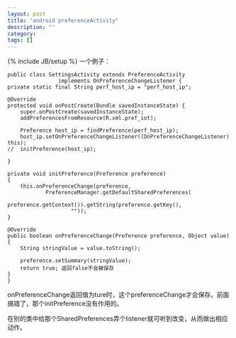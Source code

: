 ```yaml
---
layout: post
title: "android preferenceActivity"
description: ""
category: 
tags: []
---
```

{% include JB/setup %}
一个例子：

    public class SettingsActivity extends PreferenceActivity
    				implements OnPreferenceChangeListener {
	private static final String perf_host_ip = "perf_host_ip";

	@Override
	protected void onPostCreate(Bundle savedInstanceState) {
		super.onPostCreate(savedInstanceState);
		addPreferencesFromResource(R.xml.pref_iot);
		
		Preference host_ip = findPreference(perf_host_ip);
		host_ip.setOnPreferenceChangeListener((OnPreferenceChangeListener) this);
	//	initPreference(host_ip);

	}

	private void initPreference(Preference preference)
	{
		this.onPreferenceChange(preference,
				PreferenceManager.getDefaultSharedPreferences(
						preference.getContext()).getString(preference.getKey(),
						""));
	}

	@Override
	public boolean onPreferenceChange(Preference preference, Object value) {
		String stringValue = value.toString();
		
		preference.setSummary(stringValue);		
		return true; 返回false不会被保存
	}
    }


onPreferenceChange返回值为ture时，这个preferenceChange才会保存。前面搞错了，那个initPreference没有作用的。

在别的类中给那个SharedPreferences弄个listener就可听到改变，从而做出相应动作。

